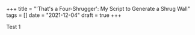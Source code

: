 +++
title = "'That's a Four-Shrugger': My Script to Generate a Shrug Wall"
tags = []
date = "2021-12-04"
draft = true
+++

Test 1
